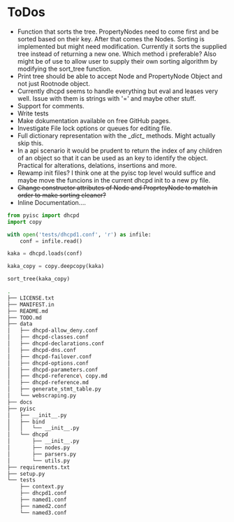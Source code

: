 # ToDos

* Function that sorts the tree. PropertyNodes need to come first and be sorted based on their key. After that comes the Nodes. Sorting is implemented but might need modification. Currently it sorts the supplied tree instead of returning a new one. Which method i preferable? Also might be of use to allow user to supply their own sorting algorithm by modifying the sort_tree function.
* Print tree should be able to accept Node and PropertyNode Object and not just Rootnode object.
* Currently dhcpd seems to handle everything but eval and leases very well. Issue with them is strings with '=' and maybe other stuff.
* Support for comments.
* Write tests
* Make dokumentation available on free GitHub pages.
* Investigate File lock options or queues for editing file.
* Full dictionary representation with the \__dict__ methods. Might actually skip this.
* In a api scenario it would be prudent to return the index of any children of an object so that it can be used as an key to identify the object. Practical for alterations, delations, insertions and more.
* Rewamp init files? I think one at the pyisc top level would suffice and maybe move the funcions in the current dhcpd init to a new py file.
* ~~Change constructor attributes of Node and ProprteyNode to match in order to make sorting cleaner?~~
* Inline Documentation....

```python
from pyisc import dhcpd
import copy

with open('tests/dhcpd1.conf', 'r') as infile:
    conf = infile.read()

kaka = dhcpd.loads(conf)

kaka_copy = copy.deepcopy(kaka)

sort_tree(kaka_copy)
```

```bash
.
├── LICENSE.txt
├── MANIFEST.in
├── README.md
├── TODO.md
├── data
│   ├── dhcpd-allow_deny.conf
│   ├── dhcpd-classes.conf
│   ├── dhcpd-declarations.conf
│   ├── dhcpd-dns.conf
│   ├── dhcpd-failover.conf
│   ├── dhcpd-options.conf
│   ├── dhcpd-parameters.conf
│   ├── dhcpd-reference\ copy.md
│   ├── dhcpd-reference.md
│   ├── generate_stmt_table.py
│   └── webscraping.py
├── docs
├── pyisc
│   ├── __init__.py
│   ├── bind
│   │   └── __init__.py
│   └── dhcpd
│       ├── __init__.py
│       ├── nodes.py
│       ├── parsers.py
│       └── utils.py
├── requirements.txt
├── setup.py
└── tests
    ├── context.py
    ├── dhcpd1.conf
    ├── named1.conf
    ├── named2.conf
    └── named3.conf
```

